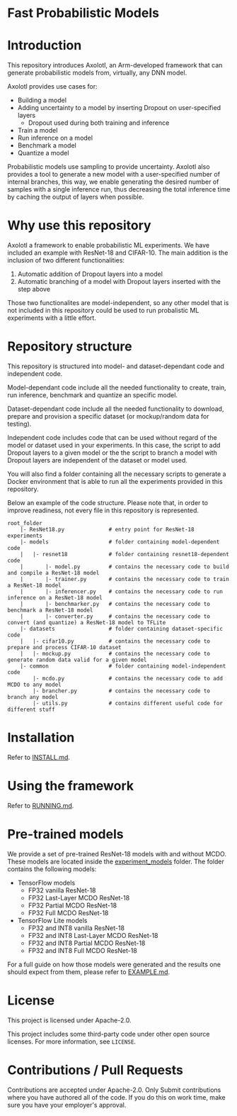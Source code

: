 # Fast Probabilistic Models

# Introduction

This repository introduces Axolotl, an Arm-developed framework that can generate probabilistic models from, virtually, any DNN model.

Axolotl provides use cases for:
- Building a model
- Adding uncertainty to a model by inserting Dropout on user-specified layers
  - Dropout used during both training and inference
- Train a model
- Run inference on a model
- Benchmark a model
- Quantize a model

Probabilistic models use sampling to provide uncertainty. Axolotl also provides a tool to generate a new model with a user-specified number of internal branches, this way, we enable generating the desired number of samples with a single inference run, thus decreasing the total inference time by caching the output of layers when possible.

# Why use this repository

Axolotl a framework to enable probabilistic ML experiments. We have included an example with ResNet-18 and CIFAR-10. The main addition is the inclusion of two different functionalities:

1. Automatic addition of Dropout layers into a model
2. Automatic branching of a model with Dropout layers inserted with the step above

Those two functionalites are model-independent, so any other model that is not included in this repository could be used to run probalistic ML experiments with a little effort.

# Repository structure

This repository is structured into model- and dataset-dependant code and independent code.

Model-dependant code include all the needed functionality to create, train, run inference, benchmark and quantize an specific model.

Dataset-dependant code include all the needed functionality to download, prepare and provision a specific dataset (or mockup/random data for testing).

Independent code includes code that can be used without regard of the model or dataset used in your experiments. In this case, the script to add Dropout layers to a given model or the the script to branch a model with Dropout layers are independent of the dataset or model used.

You will also find a folder containing all the necessary scripts to generate a Docker environment that is able to run all the experiments provided in this repository.

Below an example of the code structure. Please note that, in order to improve readiness, not every file in this repository is represented.

```
root_folder
    |- ResNet18.py              # entry point for ResNet-18 experiments
    |- models                   # folder containing model-dependent code
    |   |- resnet18             # folder containing resnet18-dependent code
    |       |- model.py         # contains the necessary code to build and compile a ResNet-18 model
    |       |- trainer.py       # contains the necessary code to train a ResNet-18 model
    |       |- inferencer.py    # contains the necessary code to run inference on a ResNet-18 model
    |       |- benchmarker.py   # contains the necessary code to benchmark a ResNet-18 model
    |       |- converter.py     # contains the necessary code to convert (and quantize) a ResNet-18 model to TFLite
    |- datasets                 # folder containing dataset-specific code
    |   |- cifar10.py           # contains the necessary code to prepare and process CIFAR-10 dataset
    |   |- mockup.py            # contains the necessary code to generate random data valid for a given model
    |- common                   # folder containing model-independent code
        |- mcdo.py              # contains the necessary code to add MCDO to any model
        |- brancher.py          # contains the necessary code to branch any model
        |- utils.py             # contains different useful code for different stuff
```

# Installation

Refer to [INSTALL.md](INSTALL.md).

# Using the framework

Refer to [RUNNING.md](RUNNING.md).

# Pre-trained models

We provide a set of pre-trained ResNet-18 models with and without MCDO. These models are located inside the [experiment_models](experiment_models) folder. The folder contains the following models:

- TensorFlow models
  - FP32 vanilla ResNet-18
  - FP32 Last-Layer MCDO ResNet-18
  - FP32 Partial MCDO ResNet-18
  - FP32 Full MCDO ResNet-18
- TensorFlow Lite models
  - FP32 and INT8 vanilla ResNet-18
  - FP32 and INT8 Last-Layer MCDO ResNet-18
  - FP32 and INT8 Partial MCDO ResNet-18
  - FP32 and INT8 Full MCDO ResNet-18

For a full guide on how those models were generated and the results one should expect from them, please refer to [EXAMPLE.md](EXAMPLE.md).

# License

This project is licensed under Apache-2.0.

This project includes some third-party code under other open source licenses. For more information, see `LICENSE`.

# Contributions / Pull Requests

Contributions are accepted under Apache-2.0. Only Submit contributions where you have authored all of the code. If you do this on work time, make sure you have your employer's approval.
